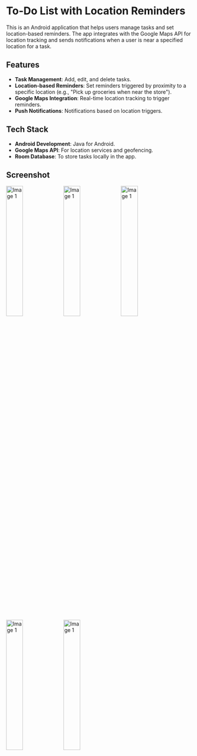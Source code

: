 # To-Do List with Location Reminders

This is an Android application that helps users manage tasks and set location-based reminders. The app integrates with the Google Maps API for location tracking and sends notifications when a user is near a specified location for a task.

## Features

- **Task Management**: Add, edit, and delete tasks.
- **Location-based Reminders**: Set reminders triggered by proximity to a specific location (e.g., "Pick up groceries when near the store").
- **Google Maps Integration**: Real-time location tracking to trigger reminders.
- **Push Notifications**: Notifications based on location triggers.

## Tech Stack

- **Android Development**: Java for Android.
- **Google Maps API**: For location services and geofencing.
- **Room Database**: To store tasks locally in the app.

## Screenshot

<img src="" width= 30% height= 30% alt="Image 1">
<img src="" width= 30% height= 30% alt="Image 1">
<img src="" width= 30% height= 30% alt="Image 1">
<img src="" width= 30% height= 30% alt="Image 1">
<img src="" width= 30% height= 30% alt="Image 1">

